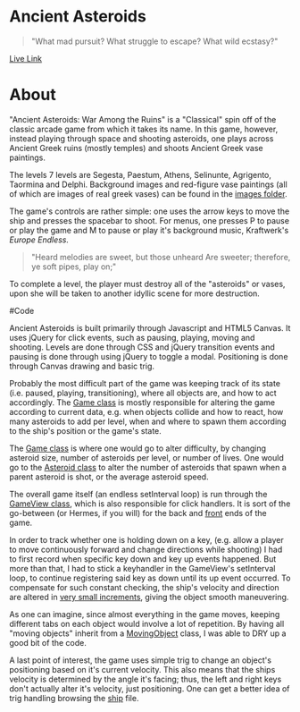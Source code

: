 # Ancient Asteroids

> "What mad pursuit? What struggle to escape?
What wild ecstasy?"


[Live Link][gitlink]

[gitlink]: http://giovanni-da-rumore.github.io/Ancient-Asteroids

# About

"Ancient Asteroids: War Among the Ruins" is a "Classical" spin off of the classic arcade game from which it takes its name.
In this game, however, instead playing through space and shooting asteroids, one plays across
Ancient Greek ruins (mostly temples) and shoots Ancient Greek vase paintings.

The levels 7 levels are Segesta, Paestum, Athens, Selinunte, Agrigento, Taormina and Delphi.
Background images and red-figure vase paintings (all of which are images of real greek vases)
can be found in the [images folder](./images).


The game's controls are rather simple: one uses the arrow keys to move the ship
and presses the spacebar to shoot. For menus, one presses P to pause or play the game and M to pause or play it's background music, Kraftwerk's *Europe Endless.*

> "Heard melodies are sweet, but those unheard
Are sweeter; therefore, ye soft pipes, play on;"

To complete a level, the player must destroy all of the
"asteroids" or vases, upon she will be taken to another idyllic scene for more destruction.

#Code

Ancient Asteroids is built primarily through Javascript and HTML5 Canvas.
It uses jQuery for click events, such as pausing, playing, moving and shooting.
Levels are done through CSS and jQuery transition events and pausing is done through using jQuery to toggle a modal.
Positioning is done through Canvas drawing and basic trig.


Probably the most difficult part of the game was keeping track of its state (i.e. paused, playing, transitioning), where all objects are, and how to act accordingly. The [Game class](./lib/game.js) is mostly responsible for altering the game according to current data, e.g. when objects collide and how to react, how many asteroids to add per level, when and where to spawn them according to the ship's position or the game's state.

The [Game class](./lib/game.js) is where one would go to alter difficulty, by changing asteroid size, number of asteroids per level, or number of lives. One would go to the [Asteroid class](./lib/asteroid.js) to alter the number of asteroids that spawn when a parent asteroid is shot, or the average asteroid speed.


The overall game itself (an endless setInterval loop) is run through the [GameView class](./lib/gameView.js), which is also responsible for click handlers. It is sort of the go-between (or Hermes, if you will) for the back and [front](./index.html) ends of the game.

In order to track whether one is holding down on a key, (e.g. allow a player to move continuously forward and change directions while shooting) I had to first record when specific key down and key up events happened. But more than that, I had to stick a keyhandler in the GameView's setInterval loop, to continue registering said key as down until its up event occurred. To compensate for such constant checking, the ship's velocity and direction are altered in [very small increments](./lib/ship.js), giving the object smooth maneuvering.


As one can imagine, since almost everything in the game moves, keeping different tabs on each object would involve a lot of repetition. By having all "moving objects" inherit from a [MovingObject](./lib/movingObject.js) class, I was able to DRY up a good bit of the code.

A last point of interest, the game uses simple trig to change an object's positioning based on it's
current velocity. This also means that the ships velocity is determined by the angle it's facing; thus, the left and right keys
don't actually alter it's velocity, just positioning. One can get a better idea of trig handling browsing the [ship](./lib/ship.js) file.
